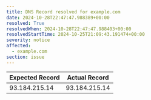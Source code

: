 ```yaml
---
title: DNS Record resolved for example.com
date: 2024-10-28T22:47:47.988389+00:00
resolved: True
resolvedWhen: 2024-10-28T22:47:47.988403+00:00
resolvedStartTime: 2024-10-25T21:09:43.191474+00:00
severity: notice
affected:
  - example.com
section: issue
---
```


| Expected Record  | Actual Record  |
|------------------|----------------|
| 93.184.215.14 | 93.184.215.14 |
